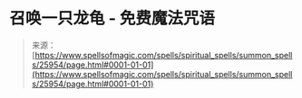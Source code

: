 <!--yml

分类：未分类

日期：2024年06月12日 19:13:17

-->

# 召唤一只龙龟 - 免费魔法咒语

> 来源：[https://www.spellsofmagic.com/spells/spiritual_spells/summon_spells/25954/page.html#0001-01-01](https://www.spellsofmagic.com/spells/spiritual_spells/summon_spells/25954/page.html#0001-01-01)
